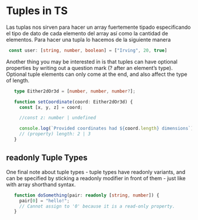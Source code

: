 # Tuples in TS
Las tuplas nos sirven para hacer un array fuertemente tipado especificando el tipo de dato de cada elemento del array así como la cantidad de elementos. Para hacer una tupla lo hacemos de la siguiente manera

 ```ts
  const user: [string, number, boolean] = ["Irving", 20, true]
 ```

Another thing you may be interested in is that tuples can have optional properties by writing out a question mark (? after an element’s type). Optional tuple elements can only come at the end, and also affect the type of length.

 ```ts
    type Either2dOr3d = [number, number, number?];

    function setCoordinate(coord: Either2dOr3d) {
      const [x, y, z] = coord;

      //const z: number | undefined

      console.log(`Provided coordinates had ${coord.length} dimensions`);
      // (property) length: 2 | 3
    }
 ```

## readonly Tuple Types

One final note about tuple types - tuple types have readonly variants, and can be specified by sticking a readonly modifier in front of them - just like with array shorthand syntax.

 ```ts
    function doSomething(pair: readonly [string, number]) {
      pair[0] = "hello!";
      // Cannot assign to '0' because it is a read-only property.
    }
 ```
